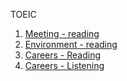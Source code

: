 TOEIC

1.    [Meeting - reading](01.md)
1.    [Environment - reading](09.md)
1.    [Careers - Reading](11.md)
1.    [Careers - Listening](12.md)